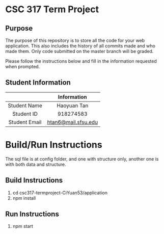 # CSC 317 Term Project

## Purpose

The purpose of this repository is to store all the code for your web application. This also includes the history of all commits made and who made them. Only code submitted on the master branch will be graded.

Please follow the instructions below and fill in the information requested when prompted.

## Student Information

|               | Information   |
|:-------------:|:-------------:|
| Student Name  | Haoyuan Tan |
| Student ID    | 918274583 |
| Student Email | htan6@mail.sfsu.edu |



# Build/Run Instructions

The sql file is at config folder, and one with structure only, another one is with both data and structure.

## Build Instructions
1. cd csc317-termproject-CiYuan53/application
2. npm install

## Run Instructions
1. npm start